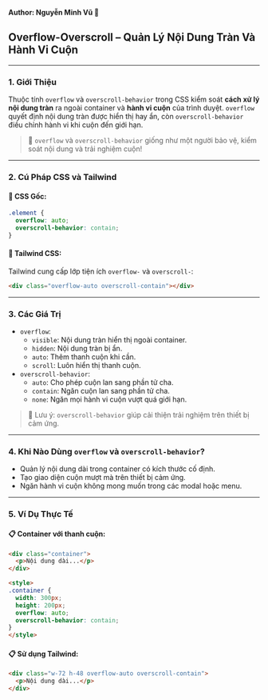 **Author: Nguyễn Minh Vũ 📘**

## Overflow-Overscroll – Quản Lý Nội Dung Tràn Và Hành Vi Cuộn

---

### 1. **Giới Thiệu**

Thuộc tính `overflow` và `overscroll-behavior` trong CSS kiểm soát **cách xử lý nội dung tràn** ra ngoài container và **hành vi cuộn** của trình duyệt. `overflow` quyết định nội dung tràn được hiển thị hay ẩn, còn `overscroll-behavior` điều chỉnh hành vi khi cuộn đến giới hạn.

> 🎨 `overflow` và `overscroll-behavior` giống như một người bảo vệ, kiểm soát nội dung và trải nghiệm cuộn!

---

### 2. **Cú Pháp CSS và Tailwind**

#### 📌 CSS Gốc:

```css
.element {
  overflow: auto;
  overscroll-behavior: contain;
}
```

#### 📌 Tailwind CSS:

Tailwind cung cấp lớp tiện ích `overflow-` và `overscroll-`:

```html
<div class="overflow-auto overscroll-contain"></div>
```

---

### 3. **Các Giá Trị**

- `overflow`:
  - `visible`: Nội dung tràn hiển thị ngoài container.
  - `hidden`: Nội dung tràn bị ẩn.
  - `auto`: Thêm thanh cuộn khi cần.
  - `scroll`: Luôn hiển thị thanh cuộn.
- `overscroll-behavior`:
  - `auto`: Cho phép cuộn lan sang phần tử cha.
  - `contain`: Ngăn cuộn lan sang phần tử cha.
  - `none`: Ngăn mọi hành vi cuộn vượt quá giới hạn.

> 🧠 Lưu ý: `overscroll-behavior` giúp cải thiện trải nghiệm trên thiết bị cảm ứng.

---

### 4. **Khi Nào Dùng `overflow` và `overscroll-behavior`?**

- Quản lý nội dung dài trong container có kích thước cố định.
- Tạo giao diện cuộn mượt mà trên thiết bị cảm ứng.
- Ngăn hành vi cuộn không mong muốn trong các modal hoặc menu.

---

### 5. **Ví Dụ Thực Tế**

#### 📋 Container với thanh cuộn:

```html
<div class="container">
  <p>Nội dung dài...</p>
</div>

<style>
.container {
  width: 300px;
  height: 200px;
  overflow: auto;
  overscroll-behavior: contain;
}
</style>
```

#### 📋 Sử dụng Tailwind:

```html
<div class="w-72 h-48 overflow-auto overscroll-contain">
  <p>Nội dung dài...</p>
</div>
```